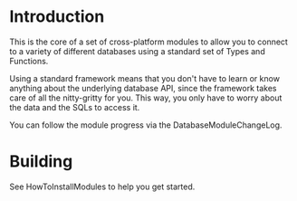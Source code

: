 # Introduction #

This is the core of a set of cross-platform modules to allow you to connect
to a variety of different databases using a standard set of Types and Functions.

Using a standard framework means that you don't have to learn or know anything about the underlying database API, since the framework takes care of all the nitty-gritty for you. This way, you only have to worry about the data and the SQLs to access it.

You can follow the module progress via the DatabaseModuleChangeLog.


# Building #

See HowToInstallModules to help you get started.